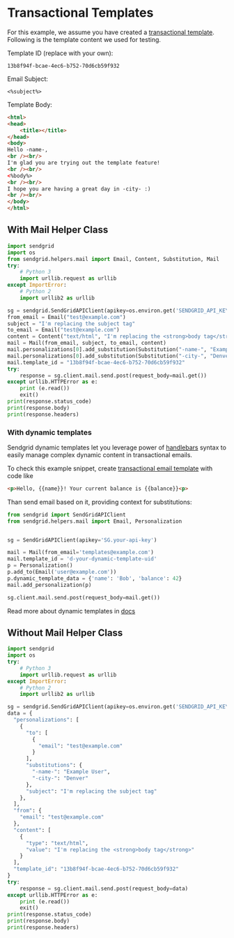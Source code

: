 # Transactional Templates

For this example, we assume you have created a [transactional template](https://sendgrid.com/docs/User_Guide/Transactional_Templates/index.html). Following is the template content we used for testing.

Template ID (replace with your own):

```text
13b8f94f-bcae-4ec6-b752-70d6cb59f932
```

Email Subject:

```text
<%subject%>
```

Template Body:

```html
<html>
<head>
    <title></title>
</head>
<body>
Hello -name-,
<br /><br/>
I'm glad you are trying out the template feature!
<br /><br/>
<%body%>
<br /><br/>
I hope you are having a great day in -city- :)
<br /><br/>
</body>
</html>
```

## With Mail Helper Class

```python
import sendgrid
import os
from sendgrid.helpers.mail import Email, Content, Substitution, Mail
try:
    # Python 3
    import urllib.request as urllib
except ImportError:
    # Python 2
    import urllib2 as urllib

sg = sendgrid.SendGridAPIClient(apikey=os.environ.get('SENDGRID_API_KEY'))
from_email = Email("test@example.com")
subject = "I'm replacing the subject tag"
to_email = Email("test@example.com")
content = Content("text/html", "I'm replacing the <strong>body tag</strong>")
mail = Mail(from_email, subject, to_email, content)
mail.personalizations[0].add_substitution(Substitution("-name-", "Example User"))
mail.personalizations[0].add_substitution(Substitution("-city-", "Denver"))
mail.template_id = "13b8f94f-bcae-4ec6-b752-70d6cb59f932"
try:
    response = sg.client.mail.send.post(request_body=mail.get())
except urllib.HTTPError as e:
    print (e.read())
    exit()
print(response.status_code)
print(response.body)
print(response.headers)
```

### With dynamic templates

Sendgrid dynamic templates let you leverage power of [handlebars](https://handlebarsjs.com/)
syntax to easily manage complex dynamic content in transactional emails.

To check this example snippet, create
[transactional email template](https://sendgrid.com/dynamic_templates) with code like
```html
<p>Hello, {{name}}! Your current balance is {{balance}}<p>
```

Than send email based on it, providing context for substitutions:
```python
from sendgrid import SendGridAPIClient
from sendgrid.helpers.mail import Email, Personalization


sg = SendGridAPIClient(apikey='SG.your-api-key')

mail = Mail(from_email='templates@example.com')
mail.template_id = 'd-your-dynamic-template-uid'
p = Personalization()
p.add_to(Email('user@example.com'))
p.dynamic_template_data = {'name': 'Bob', 'balance': 42}
mail.add_personalization(p)

sg.client.mail.send.post(request_body=mail.get())
```

Read more about dynamic templates in [docs](https://sendgrid.com/docs/User_Guide/Transactional_Templates/how_to_send_an_email_with_transactional_templates.html)

## Without Mail Helper Class

```python
import sendgrid
import os
try:
    # Python 3
    import urllib.request as urllib
except ImportError:
    # Python 2
    import urllib2 as urllib

sg = sendgrid.SendGridAPIClient(apikey=os.environ.get('SENDGRID_API_KEY'))
data = {
  "personalizations": [
    {
      "to": [
        {
          "email": "test@example.com"
        }
      ],
      "substitutions": {
        "-name-": "Example User",
        "-city-": "Denver"
      },
      "subject": "I'm replacing the subject tag"
    },
  ],
  "from": {
    "email": "test@example.com"
  },
  "content": [
    {
      "type": "text/html",
      "value": "I'm replacing the <strong>body tag</strong>"
    }
  ],
  "template_id": "13b8f94f-bcae-4ec6-b752-70d6cb59f932"
}
try:
    response = sg.client.mail.send.post(request_body=data)
except urllib.HTTPError as e:
    print (e.read())
    exit()
print(response.status_code)
print(response.body)
print(response.headers)
```
